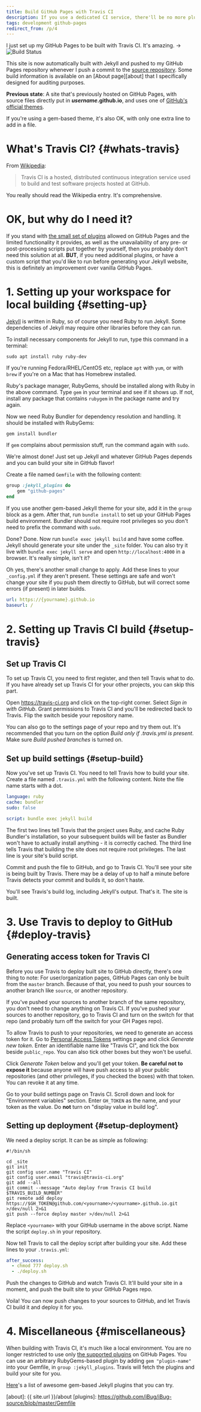 ```yaml
---
title: Build GitHub Pages with Travis CI
description: If you use a dedicated CI service, there'll be no more plugin restrictions.
tags: development github-pages
redirect_from: /p/4
---
```


I just set up my GitHub Pages to be built with Travis CI. It's amazing. &rarr; [<img src="https://travis-ci.org/iBug/iBug-source.svg?branch=master" alt="Build Status" style="display: inline-block; vertical-align: middle;" />](https://travis-ci.org/iBug/iBug-source)

This site is now automatically built with Jekyll and pushed to my GitHub Pages repository whenever I push a commit to the [source repository][src]. Some build information is available on an [About page][about] that I specifically designed for auditing purposes.

**Previous state**: A site that's previously hosted on GitHub Pages, with source files directly put in **_username_.github.io**, and uses one of [GitHub's official themes][3].

If you're using a gem-based theme, it's also OK, with only one extra line to add in a file.


# What's Travis CI? {#whats-travis}

From [Wikipedia][1]:

> Travis CI is a hosted, distributed continuous integration service used to build and test software projects hosted at GitHub.

You really should read the Wikipedia entry. It's comprehensive.

# OK, but why do I need it?

If you stand with [the small set of plugins][5] allowed on GitHub Pages and the limited functionality it provides, as well as the unavailability of any pre- or post-processing scripts put together by yourself, then you probably don't need this solution at all. **BUT**, if you need additional plugins, or have a custom script that you'd like to run before generating your Jekyll website, this is definitely an improvement over vanilla GitHub Pages.

# 1. Setting up your workspace for local building {#setting-up}

[Jekyll][2] is written in Ruby, so of course you need Ruby to run Jekyll. Some dependencies of Jekyll may require other libraries before they can run.

To install necessary components for Jekyll to run, type this command in a terminal:

```
sudo apt install ruby ruby-dev
```

If you're running Fedora/RHEL/CentOS etc, replace `apt` with `yum`, or with `brew` if you're on a Mac that has Homebrew installed.

Ruby's package manager, RubyGems, should be installed along with Ruby in the above command. Type `gem` in your terminal and see if it shows up. If not, install any package that contains `rubygem` in the package name and try again.

Now we need Ruby Bundler for dependency resolution and handling. It should be installed with RubyGems:

```
gem install bundler
```

If `gem` complains about permission stuff, run the command again with `sudo`.

We're almost done! Just set up Jekyll and whatever GitHub Pages depends and you can build your site in GitHub flavor!

Create a file named `Gemfile` with the following content:

```ruby
group :jekyll_plugins do
    gem "github-pages"
end
```

If you use another gem-based Jekyll theme for your site, add it in the `group` block as a gem. After that, run `bundle install` to set up your GitHub Pages build environment. Bundler should not require root privileges so you don't need to prefix the command with `sudo`.

Done? Done. Now run `bundle exec jekyll build` and have some coffee. Jekyll should generate your site under the `_site` folder. You can also try it live with `bundle exec jekyll serve` and open `http://localhost:4000` in a browser. It's really simple, isn't it?

Oh yes, there's another small change to apply. Add these lines to your `_config.yml` if they aren't present. These settings are safe and won't change your site if you push them directly to GitHub, but will correct some errors (if present) in later builds.

```yaml
url: https://{yourname}.github.io
baseurl: /
```


# 2. Setting up Travis CI build {#setup-travis}

## Set up Travis CI

To set up Travis CI, you need to first register, and then tell Travis what to do. If you have already set up Travis CI for your other projects, you can skip this part.

Open <https://travis-ci.org> and click on the top-right corner. Select *Sign in with GitHub*. Grant permissions to Travis CI and you'll be redirected back to Travis. Flip the switch beside your repository name.

You can also go to the settings page of your repo and try them out. It's recommended that you turn on the option *Build only if .travis.yml is present*. Make sure *Build pushed branches* is turned on.

## Set up build settings {#setup-build}

Now you've set up Travis CI. You need to tell Travis how to build your site. Create a file named `.travis.yml` with the following content. Note the file name starts with a dot.

```yaml
language: ruby
cache: bundler
sudo: false

script: bundle exec jekyll build
```

The first two lines tell Travis that the project uses Ruby, and cache Ruby Bundler's installation, so your subsequent builds will be faster as Bundler won't have to actually install anything - it is correctly cached. The third line tells Travis that building the site does not require root privileges. The last line is your site's build script.

Commit and push the file to GitHub, and go to Travis CI. You'll see your site is being built by Travis. There may be a delay of up to half a minute before Travis detects your commit and builds it, so don't haste.

You'll see Travis's build log, including Jekyll's output. That's it. The site is built.


# 3. Use Travis to deploy to GitHub {#deploy-travis}

## Generating access token for Travis CI

Before you use Travis to deploy built site to GitHub directly, there's one thing to note: For user/organization pages, GitHub Pages can only be built from the `master` branch. Because of that, you need to push your sources to another branch like `source`, or another repository.

If you've pushed your sources to another branch of the same repository, you don't need to change anything on Travis CI. If you've pushed your sources to another repository, go to Travis CI and turn on the switch for that repo (and probably turn off the switch for your GH Pages repo).

To allow Travis to push to your repositories, we need to generate an access token for it. Go to [Personal Access Tokens][4] settings page and click *Generate new token*. Enter an identifiable name like "Travis CI", and tick the box beside `public_repo`. You can also tick other boxes but they won't be useful.

Click *Generate Token* below and you'll get your token. **Be careful not to expose it** because anyone will have push access to all your public repositories (and other privileges, if you checked the boxes) with that token. You can revoke it at any time.

Go to your build settings page on Travis CI. Scroll down and look for "Environment variables" section. Enter `GH_TOKEN` as the name, and your token as the value. Do **not** turn on "display value in build log".

## Setting up deployment {#setup-deployment}

We need a deploy script. It can be as simple as following:

```shell
#!/bin/sh

cd _site
git init
git config user.name "Travis CI"
git config user.email "travis@travis-ci.org"
git add --all
git commit --message "Auto deploy from Travis CI build $TRAVIS_BUILD_NUMBER"
git remote add deploy https://$GH_TOKEN@github.com/<yourname>/<yourname>.github.io.git >/dev/null 2>&1
git push --force deploy master >/dev/null 2>&1
```

Replace `<yourname>` with your GitHub username in the above script. Name the script `deploy.sh` in your repository.

Now tell Travis to call the deploy script after building your site. Add these lines to your `.travis.yml`:

```yaml
after_success:
  - chmod 777 deploy.sh
  - ./deploy.sh
```

Push the changes to GitHub and watch Travis CI. It'll build your site in a moment, and push the built site to your GitHub Pages repo.

Voila! You can now push changes to your sources to GitHub, and let Travis CI build it and deploy it for you.


# 4. Miscellaneous {#miscellaneous}

When building with Travis CI, it's much like a local environment. You are no longer restricted to use only [the supported plugins][5] on GitHub Pages. You can use an arbitrary RubyGems-based plugin by adding `gem "plugin-name"` into your Gemfile, in `group :jekyll_plugins`. Travis will fetch the plugins and build your site for you.

[Here][6]'s a list of awesome gem-based Jekyll plugins that you can try.



  [1]: https://en.wikipedia.org/wiki/Travis_CI
  [2]: https://en.wikipedia.org/wiki/Jekyll_(software)
  [3]: https://github.com/pages-themes
  [4]: https://github.com/settings/tokens
  [5]: https://help.github.com/articles/configuring-jekyll-plugins/
  [6]: https://github.com/planetjekyll/awesome-jekyll-plugins
  [src]: https://github.com/iBug/iBug-source
  [about]: {{ site.url }}/about
  [plugins]: https://github.com/iBug/iBug-source/blob/master/Gemfile
